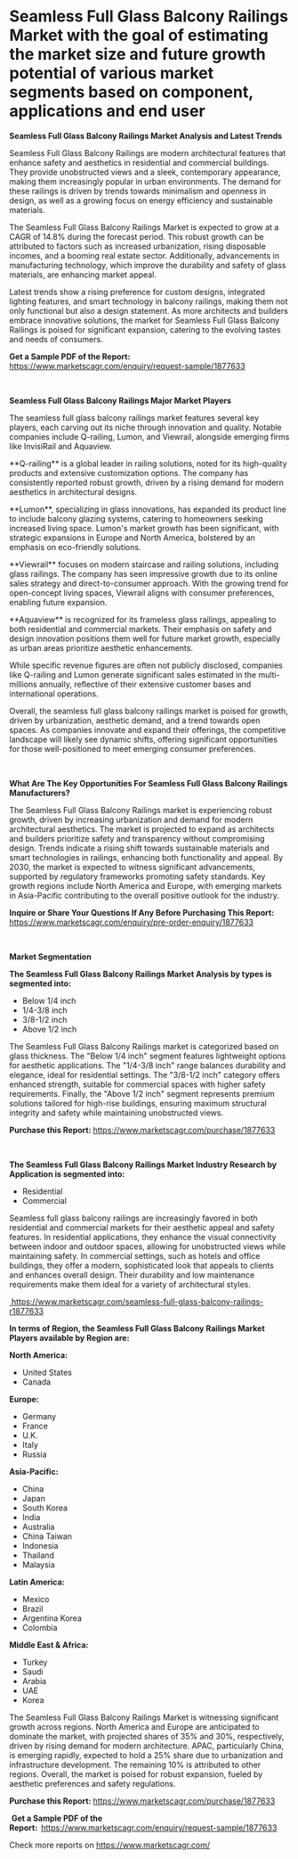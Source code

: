 <p><h1>Seamless Full Glass Balcony Railings Market with the goal of estimating the market size and future growth potential of various market segments based on component, applications and end user</h1></p><p><strong>Seamless Full Glass Balcony Railings Market Analysis and Latest Trends</strong></p>
<p><p>Seamless Full Glass Balcony Railings are modern architectural features that enhance safety and aesthetics in residential and commercial buildings. They provide unobstructed views and a sleek, contemporary appearance, making them increasingly popular in urban environments. The demand for these railings is driven by trends towards minimalism and openness in design, as well as a growing focus on energy efficiency and sustainable materials. </p><p>The Seamless Full Glass Balcony Railings Market is expected to grow at a CAGR of 14.8% during the forecast period. This robust growth can be attributed to factors such as increased urbanization, rising disposable incomes, and a booming real estate sector. Additionally, advancements in manufacturing technology, which improve the durability and safety of glass materials, are enhancing market appeal. </p><p>Latest trends show a rising preference for custom designs, integrated lighting features, and smart technology in balcony railings, making them not only functional but also a design statement. As more architects and builders embrace innovative solutions, the market for Seamless Full Glass Balcony Railings is poised for significant expansion, catering to the evolving tastes and needs of consumers.</p></p>
<p><strong>Get a Sample PDF of the Report:&nbsp;</strong> <a href="https://www.marketscagr.com/enquiry/request-sample/1877633?utm_campaign=2236&utm_medium=2&utm_source=Github&utm_content=ia&utm_term=04022025&utm_id=seamless-full-glass-balcony-railings">https://www.marketscagr.com/enquiry/request-sample/1877633</a></p>
<p>&nbsp;</p>
<p><strong>Seamless Full Glass Balcony Railings Major Market Players</strong></p>
<p><p>The seamless full glass balcony railings market features several key players, each carving out its niche through innovation and quality. Notable companies include Q-railing, Lumon, and Viewrail, alongside emerging firms like InvisiRail and Aquaview.</p><p>**Q-railing** is a global leader in railing solutions, noted for its high-quality products and extensive customization options. The company has consistently reported robust growth, driven by a rising demand for modern aesthetics in architectural designs. </p><p>**Lumon**, specializing in glass innovations, has expanded its product line to include balcony glazing systems, catering to homeowners seeking increased living space. Lumon's market growth has been significant, with strategic expansions in Europe and North America, bolstered by an emphasis on eco-friendly solutions.</p><p>**Viewrail** focuses on modern staircase and railing solutions, including glass railings. The company has seen impressive growth due to its online sales strategy and direct-to-consumer approach. With the growing trend for open-concept living spaces, Viewrail aligns with consumer preferences, enabling future expansion.</p><p>**Aquaview** is recognized for its frameless glass railings, appealing to both residential and commercial markets. Their emphasis on safety and design innovation positions them well for future market growth, especially as urban areas prioritize aesthetic enhancements.</p><p>While specific revenue figures are often not publicly disclosed, companies like Q-railing and Lumon generate significant sales estimated in the multi-millions annually, reflective of their extensive customer bases and international operations.</p><p>Overall, the seamless full glass balcony railings market is poised for growth, driven by urbanization, aesthetic demand, and a trend towards open spaces. As companies innovate and expand their offerings, the competitive landscape will likely see dynamic shifts, offering significant opportunities for those well-positioned to meet emerging consumer preferences.</p></p>
<p>&nbsp;</p>
<p><strong>What Are The Key Opportunities For Seamless Full Glass Balcony Railings Manufacturers?</strong></p>
<p><p>The Seamless Full Glass Balcony Railings market is experiencing robust growth, driven by increasing urbanization and demand for modern architectural aesthetics. The market is projected to expand as architects and builders prioritize safety and transparency without compromising design. Trends indicate a rising shift towards sustainable materials and smart technologies in railings, enhancing both functionality and appeal. By 2030, the market is expected to witness significant advancements, supported by regulatory frameworks promoting safety standards. Key growth regions include North America and Europe, with emerging markets in Asia-Pacific contributing to the overall positive outlook for the industry.</p></p>
<p><strong>Inquire or Share Your Questions If Any Before Purchasing This Report:</strong> <a href="https://www.marketscagr.com/enquiry/pre-order-enquiry/1877633?utm_campaign=2236&utm_medium=2&utm_source=Github&utm_content=ia&utm_term=04022025&utm_id=seamless-full-glass-balcony-railings">https://www.marketscagr.com/enquiry/pre-order-enquiry/1877633</a></p>
<p>&nbsp;</p>
<p><strong>Market Segmentation</strong></p>
<p><strong>The Seamless Full Glass Balcony Railings Market Analysis by types is segmented into:</strong></p>
<p><ul><li>Below 1/4 inch</li><li>1/4-3/8 inch</li><li>3/8-1/2 inch</li><li>Above 1/2 inch</li></ul></p>
<p><p>The Seamless Full Glass Balcony Railings market is categorized based on glass thickness. The "Below 1/4 inch" segment features lightweight options for aesthetic applications. The "1/4-3/8 inch" range balances durability and elegance, ideal for residential settings. The "3/8-1/2 inch" category offers enhanced strength, suitable for commercial spaces with higher safety requirements. Finally, the "Above 1/2 inch" segment represents premium solutions tailored for high-rise buildings, ensuring maximum structural integrity and safety while maintaining unobstructed views.</p></p>
<p><strong>Purchase this Report:&nbsp;</strong><a href="https://www.marketscagr.com/purchase/1877633?utm_campaign=2236&utm_medium=2&utm_source=Github&utm_content=ia&utm_term=04022025&utm_id=seamless-full-glass-balcony-railings">https://www.marketscagr.com/purchase/1877633</a></p>
<p>&nbsp;</p>
<p><strong>The Seamless Full Glass Balcony Railings Market Industry Research by Application is segmented into:</strong></p>
<p><ul><li>Residential</li><li>Commercial</li></ul></p>
<p><p>Seamless full glass balcony railings are increasingly favored in both residential and commercial markets for their aesthetic appeal and safety features. In residential applications, they enhance the visual connectivity between indoor and outdoor spaces, allowing for unobstructed views while maintaining safety. In commercial settings, such as hotels and office buildings, they offer a modern, sophisticated look that appeals to clients and enhances overall design. Their durability and low maintenance requirements make them ideal for a variety of architectural styles.</p></p>
<p><a href="https://www.marketscagr.com/seamless-full-glass-balcony-railings-r1877633?utm_campaign=2236&utm_medium=2&utm_source=Github&utm_content=ia&utm_term=04022025&utm_id=seamless-full-glass-balcony-railings">&nbsp;https://www.marketscagr.com/seamless-full-glass-balcony-railings-r1877633</a></p>
<p><strong>In terms of Region, the Seamless Full Glass Balcony Railings Market Players available by Region are:</strong></p>
<p>
    <p> <strong> North America: </strong>
        <ul>
            <li>United States</li>
            <li>Canada</li>
        </ul>
        </p> 
    <p> <strong> Europe: </strong>
        <ul>
            <li>Germany</li>
            <li>France</li>
            <li>U.K.</li>
            <li>Italy</li>
            <li>Russia</li>
        </ul>
        </p> 
    <p> <strong> Asia-Pacific: </strong>
        <ul>
            <li>China</li>
            <li>Japan</li>
            <li>South Korea</li>
            <li>India</li>
            <li>Australia</li>
            <li>China Taiwan</li>
            <li>Indonesia</li>
            <li>Thailand</li>
            <li>Malaysia</li>
        </ul>
        </p> 
    <p> <strong> Latin America: </strong>
        <ul>
            <li>Mexico</li>
            <li>Brazil</li>
            <li>Argentina Korea</li>
            <li>Colombia</li>
        </ul>
        </p> 
    <p> <strong> Middle East & Africa: </strong>
        <ul>
            <li>Turkey</li>
            <li>Saudi</li>
            <li>Arabia</li>
            <li>UAE</li>
            <li>Korea</li>
        </ul>
    </p>
    </p>
<p><p>The Seamless Full Glass Balcony Railings Market is witnessing significant growth across regions. North America and Europe are anticipated to dominate the market, with projected shares of 35% and 30%, respectively, driven by rising demand for modern architecture. APAC, particularly China, is emerging rapidly, expected to hold a 25% share due to urbanization and infrastructure development. The remaining 10% is attributed to other regions. Overall, the market is poised for robust expansion, fueled by aesthetic preferences and safety regulations.</p></p>
<p><strong>Purchase this Report: </strong><a href="https://www.marketscagr.com/purchase/1877633?utm_campaign=2236&utm_medium=2&utm_source=Github&utm_content=ia&utm_term=04022025&utm_id=seamless-full-glass-balcony-railings">https://www.marketscagr.com/purchase/1877633</a></p>
<p>&nbsp;<strong>Get a Sample PDF of the Report:&nbsp;&nbsp;</strong><a href="https://www.marketscagr.com/enquiry/request-sample/1877633?utm_campaign=2236&utm_medium=2&utm_source=Github&utm_content=ia&utm_term=04022025&utm_id=seamless-full-glass-balcony-railings">https://www.marketscagr.com/enquiry/request-sample/1877633</a></p>
<p><strong></strong></p>
<p>Check more reports on <a href="https://www.marketscagr.com/?utm_campaign=2236&utm_medium=2&utm_source=Github&utm_content=ia&utm_term=04022025&utm_id=seamless-full-glass-balcony-railings">https://www.marketscagr.com/</a></p>